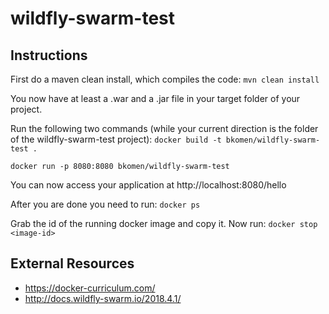 # wildfly-swarm-test


## Instructions

First do a maven clean install, which compiles the code:
`mvn clean install`

You now have at least a .war and a .jar file in your target folder of your project.

Run the following two commands (while your current direction is the folder of the wildfly-swarm-test project):
`docker build -t bkomen/wildfly-swarm-test .`

`docker run -p 8080:8080 bkomen/wildfly-swarm-test`

You can now access your application at http://localhost:8080/hello



After you are done you need to run:
`docker ps`

Grab the id of the running docker image and copy it. Now run:
`docker stop <image-id>`

## External Resources
* https://docker-curriculum.com/
* http://docs.wildfly-swarm.io/2018.4.1/